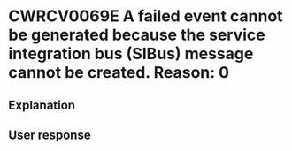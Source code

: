 # CWRCV0069E A failed event cannot be generated because the service integration bus (SIBus) message cannot be created. Reason: 0

## Explanation

## User response